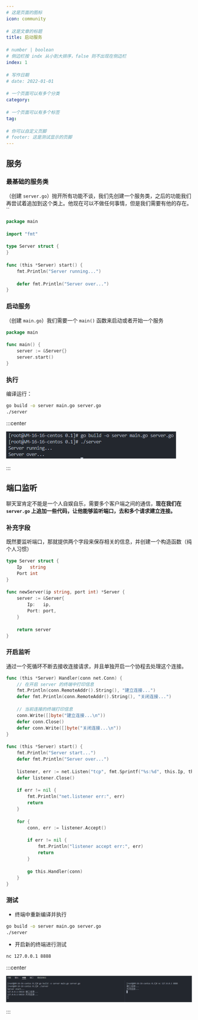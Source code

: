 ```yaml
---
# 这是页面的图标
icon: community

# 这是文章的标题
title: 启动服务

# number | boolean
# 侧边栏按 indx 从小到大排序，false 则不出现在侧边栏
index: 1

# 写作日期
# date: 2022-01-01

# 一个页面可以有多个分类
category: 

# 一个页面可以有多个标签
tag: 

# 你可以自定义页脚
# footer: 这是测试显示的页脚
---
```




## 服务



### 最基础的服务类

（创建 `server.go`）抛开所有功能不谈，我们先创建一个服务类，之后的功能我们再尝试着追加到这个类上。他现在可以不做任何事情，但是我们需要有他的存在。 ``

```go
package main

import "fmt"

type Server struct {
} 

func (this *Server) start() {
	fmt.Println("Server running...")

	defer fmt.Println("Server over...")
}
```



### 启动服务

（创建 `main.go`）我们需要一个 `main()` 函数来启动或者开始一个服务

```go
package main

func main() {
    server := &Server{}
	server.start()
}
```



### 执行

编译运行：

```sh
go build -o server main.go server.go
./server
```



:::center

![image-20220526145744244](./img/image-20220526145744244.png)

:::



## 端口监听

聊天室肯定不能是一个人自娱自乐，需要多个客户端之间的通信，**现在我们在 `server.go` 上追加一些代码，让他能够监听端口，去和多个请求建立连接。**



### 补充字段

既然要监听端口，那就提供两个字段来保存相关的信息，并创建一个构造函数（纯个人习惯）

```go
type Server struct {
	Ip   string
	Port int
}

func newServer(ip string, port int) *Server {
	server := &Server{
		Ip:   ip,
		Port: port,
	}

	return server
}
```



### 开启监听

通过一个死循环不断去接收连接请求，并且单独开启一个协程去处理这个连接。

```go {25,32}
func (this *Server) Handler(conn net.Conn) {
    // 在开启 server 的终端中打印信息
	fmt.Println(conn.RemoteAddr().String(), "建立连接...")
	defer fmt.Println(conn.RemoteAddr().String(), "关闭连接...")

	// 当前连接的终端打印信息
	conn.Write([]byte("建立连接...\n"))
	defer conn.Close()
	defer conn.Write([]byte("关闭连接...\n"))
}

func (this *Server) start() {
	fmt.Println("Server start...")
	defer fmt.Println("Server over...")

	listener, err := net.Listen("tcp", fmt.Sprintf("%s:%d", this.Ip, this.Port))
	defer listener.Close()

	if err != nil {
		fmt.Println("net.listener err:", err)
		return
	}

	for {
		conn, err := listener.Accept()

		if err != nil {
			fmt.Println("listener accept err:", err)
			return
		}

		go this.Handler(conn)
	}
}
```



### 测试

- 终端中重新编译并执行

```sh
go build -o server main.go server.go 
./server 
```

- 开启新的终端进行测试

```sh
nc 127.0.0.1 8888
```



:::center

![image-20220526151055886](./img/image-20220526151055886.png)

:::
